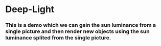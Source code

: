 # Deep-Light
### This is a demo which we can gain the sun luminance from a single picture and then render new objects using the sun luminance splited from the single picture.

